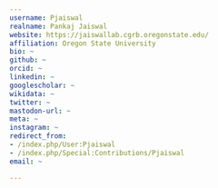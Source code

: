 ```yaml
---
username: Pjaiswal
realname: Pankaj Jaiswal
website: https://jaiswallab.cgrb.oregonstate.edu/
affiliation: Oregon State University
bio: ~
github: ~
orcid: ~
linkedin: ~
googlescholar: ~
wikidata: ~
twitter: ~
mastodon-url: ~
meta: ~
instagram: ~
redirect_from:
- /index.php/User:Pjaiswal
- /index.php/Special:Contributions/Pjaiswal
email: ~

---
```

